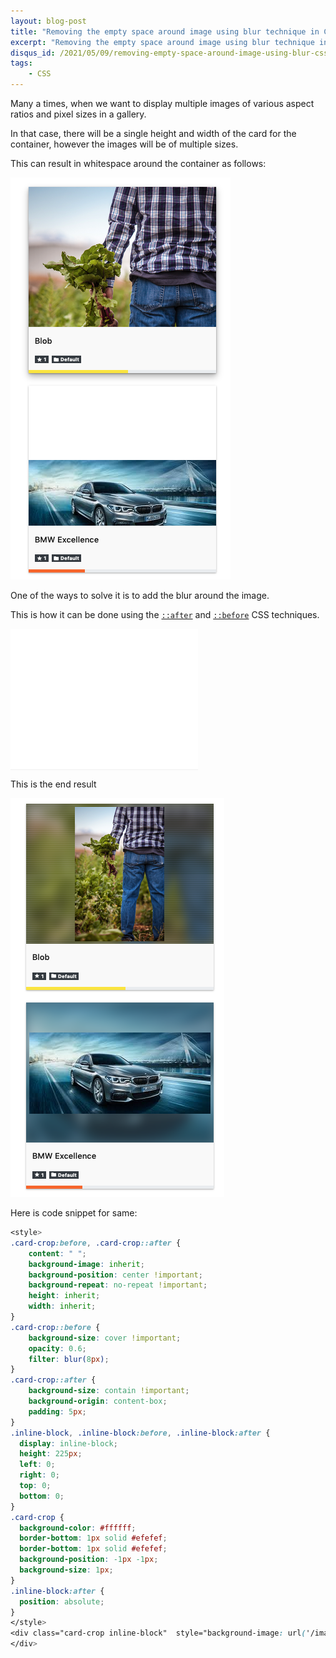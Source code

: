 ```yaml
---
layout: blog-post
title: "Removing the empty space around image using blur technique in CSS"
excerpt: "Removing the empty space around image using blur technique in CSS"
disqus_id: /2021/05/09/removing-empty-space-around-image-using-blur-css/
tags:
    - CSS
---
```


Many a times, when we want to display multiple images of various aspect ratios and pixel sizes in a gallery.

In that case, there will be a single height and width of the card for the container, however the images will be of multiple sizes.

This can result in whitespace around the container as follows:

<img src='/images/Blog/white-space.png'  />

One of the ways to solve it is to add the blur around the image.

This is how it can be done using the [`::after`](https://developer.mozilla.org/en-US/docs/Web/CSS/::after) and [`::before`](https://developer.mozilla.org/en-US/docs/Web/CSS/::before) CSS techniques.

<style>
.card-crop:before, .card-crop::after {
    content: " ";
    background-image: inherit;
    background-position: center !important;
    background-repeat: no-repeat !important;
    height: inherit;
    width: inherit;
}
.card-crop::before {
    background-size: cover !important;
    opacity: 0.6;
    filter: blur(8px);
}
.card-crop::after {
    background-size: contain !important;
    background-origin: content-box;
    padding: 5px;
}
.inline-block, .inline-block:before, .inline-block:after {
  display: inline-block;
  height: 225px;
  left: 0;
  right: 0;
  top: 0;
  bottom: 0;
}
.card-crop {
  background-color: #ffffff;
  border-bottom: 1px solid #efefef;
  border-bottom: 1px solid #efefef;
  background-position: -1px -1px;
  background-size: 1px;
}
.inline-block:after {
  position: absolute;
}
</style>
<div class="card-crop inline-block"  style="background-image: url('/images/Blog/car.jpg'); height: 225px; width: 300px; display: flex; flex-direction: column; position:relative">
</div>

This is the end result

<img src='/images/Blog/blur-white-space.png'  />

Here is code snippet for same:

```css
<style>
.card-crop:before, .card-crop::after {
    content: " ";
    background-image: inherit;
    background-position: center !important;
    background-repeat: no-repeat !important;
    height: inherit;
    width: inherit;
}
.card-crop::before {
    background-size: cover !important;
    opacity: 0.6;
    filter: blur(8px);
}
.card-crop::after {
    background-size: contain !important;
    background-origin: content-box;
    padding: 5px;
}
.inline-block, .inline-block:before, .inline-block:after {
  display: inline-block;
  height: 225px;
  left: 0;
  right: 0;
  top: 0;
  bottom: 0;
}
.card-crop {
  background-color: #ffffff;
  border-bottom: 1px solid #efefef;
  border-bottom: 1px solid #efefef;
  background-position: -1px -1px;
  background-size: 1px;
}
.inline-block:after {
  position: absolute;
}
</style>
<div class="card-crop inline-block"  style="background-image: url('/images/Blog/car.jpg'); height: 225px; width: 300px; display: flex; flex-direction: column; position:relative">
</div>
```